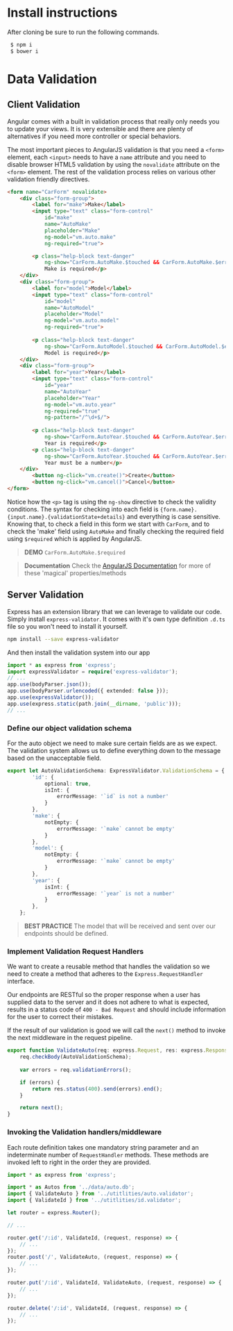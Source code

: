# Install instructions

After cloning be sure to run the following commands.
```BASH
 $ npm i
 $ bower i
```

# Data Validation

## Client Validation
Angular comes with a built in validation process that really only needs you to update your views. It is very extensible and there are plenty of alternatives if you need more controller or special behaviors.

The most important pieces to AngularJS validation is that you need a `<form>` element,  each `<input>` needs to have a `name` attribute and you need to disable browser HTML5 validation by using the `novalidate` attribute on the `<form>` element. The rest of the validation process relies on various other validation friendly directives.

```HTML
<form name="CarForm" novalidate>
    <div class="form-group">
        <label for="make">Make</label>
        <input type="text" class="form-control" 
            id="make" 
            name="AutoMake" 
            placeholder="Make" 
            ng-model="vm.auto.make" 
            ng-required="true">

        <p class="help-block text-danger" 
            ng-show="CarForm.AutoMake.$touched && CarForm.AutoMake.$error.required">
            Make is required</p>
    </div>
    <div class="form-group">
        <label for="model">Model</label>
        <input type="text" class="form-control" 
            id="model" 
            name="AutoModel" 
            placeholder="Model" 
            ng-model="vm.auto.model" 
            ng-required="true">
        
        <p class="help-block text-danger" 
            ng-show="CarForm.AutoModel.$touched && CarForm.AutoModel.$error.required">
            Model is required</p>
    </div>
    <div class="form-group">
        <label for="year">Year</label>
        <input type="text" class="form-control" 
            id="year" 
            name="AutoYear" 
            placeholder="Year" 
            ng-model="vm.auto.year"
            ng-required="true" 
            ng-pattern="/^\d+$/">
        
        <p class="help-block text-danger" 
            ng-show="CarForm.AutoYear.$touched && CarForm.AutoYear.$error.required">
            Year is required</p>
        <p class="help-block text-danger" 
            ng-show="CarForm.AutoYear.$touched && CarForm.AutoYear.$error.pattern">
            Year must be a number</p>
    </div>
        <button ng-click="vm.create()">Create</button>
        <button ng-click="vm.cancel()">Cancel</button>
</form>
```
Notice how the `<p>` tag is using the `ng-show` directive to check the validity conditions. The syntax for checking into each field is `{form.name}.{input.name}.{validationState+details}` and everything is case sensitive. Knowing that, to check a field in this form we start with `CarForm`, and to check the 'make' field using `AutoMake` and finally checking the required field using `$required` which is applied by AngularJS. 

> **DEMO** `CarForm.AutoMake.$required`

> **Documentation** Check the [AngularJS Documentation](https://docs.angularjs.org/api/ng/directive/input) for more of these 'magical' properties/methods

## Server Validation
Express has an extension library that we can leverage to validate our code. Simply install `express-validator`. It comes with it's own type definition `.d.ts` file so you won't need to install it yourself.
```BASH
npm install --save express-validator
```
And then install the validation system into our app

```Typescript
import * as express from 'express';
import expressValidator = require('express-validator');
// ...
app.use(bodyParser.json());
app.use(bodyParser.urlencoded({ extended: false }));
app.use(expressValidator());
app.use(express.static(path.join(__dirname, 'public')));
// ...
```

### Define our object validation schema

For the auto object we need to make sure certain fields are as we expect. The validation system allows us to define everything down to the message based on the unacceptable field.
```Typescript
export let AutoValidationSchema: ExpressValidator.ValidationSchema = {
        'id': {
            optional: true,
            isInt: {
                errorMessage: '`id` is not a number'
            }
        },
        'make': {
            notEmpty: {
                errorMessage: '`make` cannot be empty'
            }
        },
        'model': {
            notEmpty: {
                errorMessage: '`make` cannot be empty'
            }
        },
        'year': {
            isInt: {
                errorMessage: '`year` is not a number'
            }
        },
    };
```

> **BEST PRACTICE** The model that will be received and sent over our endpoints should be defined.

### Implement Validation Request Handlers
We want to create a reusable method that handles the validation so we need to create a method that adheres to the `Express.RequestHandler` interface.

Our endpoints are RESTful so the proper response when a user has supplied data to the server and it does not adhere to what is expected, results in a status code of `400 - Bad Request` and should include information for the user to correct their mistakes.

If the result of our validation is good we will call the `next()` method to invoke the next middleware in the request pipeline.

```Typescript
export function ValidateAuto(req: express.Request, res: express.Response, next: express.NextFunction) {
    req.checkBody(AutoValidationSchema);
    
    var errors = req.validationErrors();

    if (errors) {
        return res.status(400).send(errors).end();
    }

    return next();
}
```
### Invoking the Validation handlers/middleware
Each route definition takes one mandatory string parameter and an indeterminate number of `RequestHandler` methods. These methods are invoked left to right in the order they are provided.

```Typescript
import * as express from 'express';

import * as Autos from '../data/auto.db';
import { ValidateAuto } from '../utitlities/auto.validator';
import { ValidateId } from '../utitlities/id.validator';

let router = express.Router();

// ...

router.get('/:id', ValidateId, (request, response) => {
    // ...
});
router.post('/', ValidateAuto, (request, response) => {
    // ...
});

router.put('/:id', ValidateId, ValidateAuto, (request, response) => {
    // ...
});

router.delete('/:id', ValidateId, (request, response) => {
    // ...
});

```